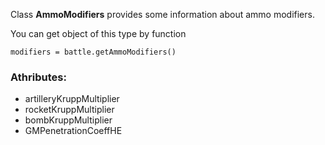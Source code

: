 Class **AmmoModifiers** provides some information about ammo modifiers.

You can get object of this type by function

    modifiers = battle.getAmmoModifiers()

### Athributes:

- artilleryKruppMultiplier
- rocketKruppMultiplier
- bombKruppMultiplier
- GMPenetrationCoeffHE
